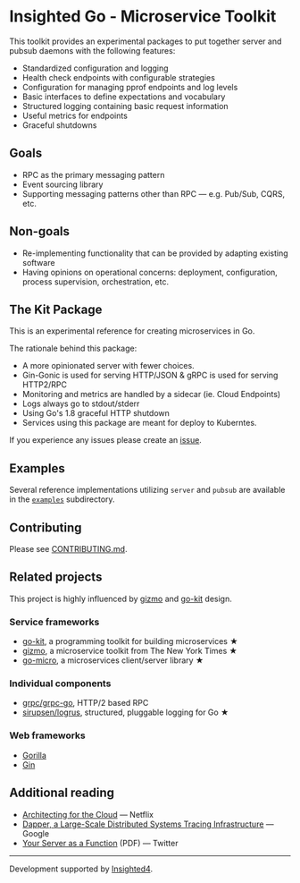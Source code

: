 # Insighted Go - Microservice Toolkit

This toolkit provides an experimental packages to put together server and pubsub daemons with the following features:

* Standardized configuration and logging
* Health check endpoints with configurable strategies
* Configuration for managing pprof endpoints and log levels
* Basic interfaces to define expectations and vocabulary
* Structured logging containing basic request information
* Useful metrics for endpoints
* Graceful shutdowns

## Goals

- RPC as the primary messaging pattern
- Event sourcing library
- Supporting messaging patterns other than RPC — e.g. Pub/Sub, CQRS, etc.

## Non-goals

- Re-implementing functionality that can be provided by adapting existing software
- Having opinions on operational concerns: deployment, configuration, process supervision, orchestration, etc.


## The Kit Package

This is an experimental reference for creating microservices in Go. 

The rationale behind this package:

* A more opinionated server with fewer choices.
* Gin-Gonic is used for serving HTTP/JSON & gRPC is used for serving HTTP2/RPC
* Monitoring and metrics are handled by a sidecar (ie. Cloud Endpoints)
* Logs always go to stdout/stderr
* Using Go's 1.8 graceful HTTP shutdown
* Services using this package are meant for deploy to Kuberntes.

If you experience any issues please create an [issue](https://github.com/insighted4/insighted-go/issues). 

## Examples

Several reference implementations utilizing `server` and `pubsub` are available in the [`examples`](examples/) subdirectory.

## Contributing

Please see [CONTRIBUTING.md](/CONTRIBUTING.md).

## Related projects

This project is highly influenced by [gizmo](https://github.com/nytimes/gizmo) and [go-kit](https://github.com/go-kit/kit) design.

### Service frameworks

- [go-kit](https://github.com/go-kit/kit), a programming toolkit for building microservices  ★
- [gizmo](https://github.com/nytimes/gizmo), a microservice toolkit from The New York Times ★
- [go-micro](https://github.com/myodc/go-micro), a microservices client/server library ★

### Individual components

- [grpc/grpc-go](https://github.com/grpc/grpc-go), HTTP/2 based RPC
- [sirupsen/logrus](https://github.com/sirupsen/logrus), structured, pluggable logging for Go ★

### Web frameworks

- [Gorilla](http://www.gorillatoolkit.org)
- [Gin](https://gin-gonic.github.io/gin/)

## Additional reading

- [Architecting for the Cloud](https://slideshare.net/stonse/architecting-for-the-cloud-using-netflixoss-codemash-workshop-29852233) — Netflix
- [Dapper, a Large-Scale Distributed Systems Tracing Infrastructure](http://research.google.com/pubs/pub36356.html) — Google
- [Your Server as a Function](http://monkey.org/~marius/funsrv.pdf) (PDF) — Twitter

---

Development supported by [Insighted4](https://github.com/insighted4).
